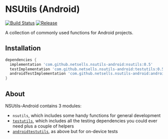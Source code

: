 # NSUtils (Android)

[![Build Status](https://travis-ci.com/netsells/NSUtils-Android.svg?token=DiqKJJ5WUURHNCgsBBXw&branch=master)](https://travis-ci.com/netsells/NSUtils-Android)
[![Release](https://jitpack.io/v/netsells/nsutils-android.svg)](https://jitpack.io/#netsells/nsutils-android)

A collection of commonly used functions for Android projects.

## Installation

```groovy
dependencies {
  implementation 'com.github.netsells.nsutils-android:nsutils:0.5'
  testImplementation 'com.github.netsells.nsutils-android:testutils:0.5'
  androidTestImplementation 'com.github.netsells.nsutils-android:androidtestutils:0.5'
}
```

## About

NSUtils-Android contains 3 modules:

* `nsutils`, which includes some handy functions for general development
* [`testutils`](testutils/README.md), which includes all the testing dependencies you could ever need plus a couple of helpers
* [`androidtestutils`](androidtestutils/README.md), as above but for on-device tests
